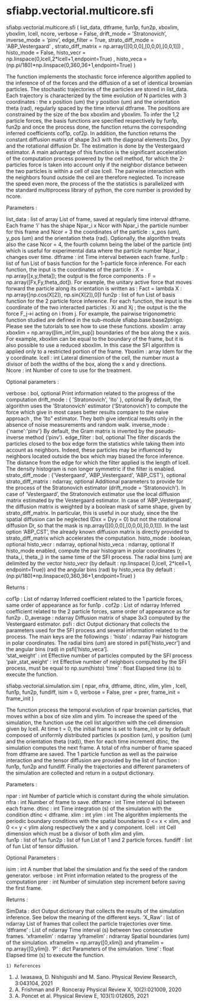 # sfiabp.vectorial.multicore.sfi

 sfiabp.vectorial.multicore.sfi ( list_data, dtframe, fun1p, fun2p, xboxlim, yboxlim, lcell, ncore, verbose = False,  drift_mode = ’Stratonovich’, inverse_mode = ‘pinv’, edge_filter = True,  strato_diff_mode = 'ABP_Vestergaard’ , strato_diff_matrix = np.array([[0,0,0],[0,0,0],[0,0,1]]) ,  histo_mode = False, histo_vecr = np.linspace(0,lcell,2*lcell+1,endpoint=True) , histo_veca = (np.pi/180)*np.linspace(0,360,36+1,endpoint=True) )

The function implements the stochastic force inference algorithm applied to the  inference of of the forces and the diffusion of a set of identical brownian particles. The stochastic trajectories of the particles are stored in list_data. Each trajectory is characterized by the time evolution of N particles with 3 coordinates : the x position (um) the y position (um) and the orientation theta (rad), regularly spaced by the time interval dtframe. The positions are constrained by the size of the box xboxlim and yboxlim. To infer the 1,2 particle forces, the basis functions are specified respectively by fun1p, fun2p and once the process done, the function returns the corresponding inferred coefficients cof1p, cof2p. In addition, the function returns the constant diffusion matrix of shape 3x3 with the diagonal elements Dxx, Dyy and the rotational diffusion Dr. The estimation is done by the Vestergaard estimator. A main advantage of this function is the significant acceleration of the computation process powered by the cell method, for which the 2-particles force is taken into account only if the neighbor distance between the two particles is within a cell of size lcell. The pairwise interaction with the neighbors found outside the cell are therefore neglected. To increase the speed even more, the process of the the statistics is parallelized with the standard multiprocess library of python, the core number is provided by ncore.   

Parameters :

list_data : list of array 
List of frame, saved at regularly time interval dtframe. Each frame ‘i’  has the shape Npar_i x Ncor with Npar_i the particle number for this frame and Ncor = 3 the coordinates of the particle : x_pos (um), y_pos (um) and the orientation theta (rad). Optionally, the algorithm treats also the case Ncor = 4, the fourth column being the label of the particle (int) which is useful for experimental data where the particle number Npar_i changes over time. 
dtframe : int
Time interval between each frame.
fun1p :  list of fun
List of basis function for the 1-particle force inference. For each function, the input is the coordinates of the particle : X = np.array([x,y,theta]); the output is the force components : F = np.array([Fx,Fy,theta_dot]). For example, the unitary active force that moves forward the particle along its orientation is written as : Fact = lambda X : np.array([np.cos(X[2]), np.sin(X[2]),0])
fun2p : list of fun 
List of basis function for the 2 particle force inference. For each function, the input is the coordinate of the two interacted particles : Xi and Xj ; the output is the the force F_j->i acting on i from j. For example, the pairwise trigonometric function studied are defined in the sub-module  sfiabp.base.base2ptrigo. Please see the tutorials to see how to use these functions. 
xboxlim : array
xboxlim = np.array([lim_inf,lim_sup]) boundaries of the box along the x axis. For example, xboxlim can be equal to the boundary of the frame, but it is also possible to use a reduced xboxlim. In this case the SFI algorithm is applied only to a  restricted portion of the frame. 
Yboxlim : array
Idem for the y coordinate.
lcell :  int 
Lateral dimension of the cell, the number must a divisor of both the widths of the box, along the x and y directions.  
Ncore : int
Number of core to use for the treatment.

Optional parameters :

verbose : bol, optional
Print information related to the progress of the computation
drift_mode : { 'Stratonovich', 'Ito' }, optional
By default, the algorithm uses the ‘Stratonovich’ estimator (‘Stratonovich’) to compute the force which give in most cases better results compare to the naive approach , the ‘Ito” estimator. They both give identical results only in the absence of noise measurements and random walk. 
inverse_mode : {'name':'pinv'}
By default, the Gram matrix is inverted by the pseudo-inverse method (‘pinv’). 
edge_filter : bol, optional
The filter discards the particles closed to the box edge form the statistics while taking them into account as neighbors. Indeed, these particles may be influenced by neighbors located outside the box which may biased the force inference. The distance from the edge for which the filter applied is the length of lcell. The density histogram is non longer symmetric if the filter is enabled. 
strato_diff_mode : {'Vestergaard', 'ABP_Vestergaard', 'ABP_CST'}, optional
strato_diff_matrix : ndarray, optional
Additional parameters to provide for the process of the Stratonovich estimator (drift_mode = ‘Stratonovich’). In case of ‘Vestergaard’, the Stratonovich estimator use the local diffusion matrix estimated by the Vestergaard estimator. In case of ‘ABP_Vestergaard’, the diffusion matrix is weighted by a boolean mask of same shape, given by strato_diff_matrix. In particular, this is useful in our study, since the the spatial diffusion can be neglected (Dxx = Dyy = 0)  but not the rotational diffusion Dr, so that the mask is np.array([[0,0,0],[0,0,0],[0,0,1]]). In the last option ‘ABP_CST’, the already known diffusion matrix is directly provided to strato_diff_matrix which accelerates the computation. 
histo_mode :  boolean, optional
histo_vecr : ndarray, optional
histo_veca : ndarray, optional
If histo_mode enabled, compute the pair histogram in polar coordinates (r, thata_i, theta_j) in the same time of the SFI process. The radial bins (um) are delimited by the vector histo_vecr (by default : np.linspace( 0,lcell, 2*lcell+1, endpoint=True)) and the angular bins (rad) by histo_veca (by default : (np.pi/180)*np.linspace(0,360,36+1,endpoint=True) ) 

Returns :

cof1p :  List of ndarray
Inferred coefficient related to the 1 particle forces, same order of appearance as for fun1p . 
cof2p : List of ndarray
Inferred coefficient related to the 2 particle forces, same order of appearance as for fun2p . 
D_average : ndarray
Diffusion matrix of shape 3x3 computed by the Vestergaard estimator.
psfi : dict
	Output dictionary that collects the parameters used for the SFI process and several information related to the process. The main keys are the followings : 
‘histo’ : ndarray
Pair histogram in polar coordinates. The radial bins (um) are stored in psfi[‘histo_vecr’] and the angular bins (rad) in psfi[‘histo_veca’].  
‘stat_weight’ : int
Effective number of particles computed by the SFI process 
‘pair_stat_weight’ : int 
Effective number of neighbors computed by the SFI process, must be equal to np.sum(histo) 
‘time’ : float
Elapsed time (s) to execute the function.  


sfiabp.vectorial.simulation.sim ( npar, nfra, dtframe, dtinc, xlim, ylim , lcell, fun1p, fun2p, fundiff, isim = 0, verbose = False,  prer = prer, frame_init = frame_init )

The function process the temporal evolution of npar brownian particles, that moves within a box of size xlim and ylim. To increase the speed of the simulation, the function use the cell list algorithm  with the cell dimension given by lcell. At time t = 0, the initial frame is set to frame_init or by default composed of uniformly distributed particles (x position (um), y position (um) and the orientation theta (rad)), then for each time increment dtinc, the simulation computes the next frame. A total of nfra number of frame spaced from dtframe are saved. The 1 particle function as well as the  pairwise interaction and the tensor diffusion are provided by the list of function : fun1p, fun2p and fundiff. Finally the trajectories and different parameters of the simulation are collected and return in a output dictionary.   

Parameters :

npar : int 
Number of particle which is constant during the whole simulation.  
nfra : int 
Number of frame to save. 
dtframe : int
Time interval (s) between each frame.
dtinc : int
Time integration (s) of the simulation with the condition dtinc < dtframe. 
xlim : int
ylim : int
The algorithm implements the periodic boundary conditions with the spatial boundaries 0 <= x < xlim, and 0 <= y < ylim along respectively the x and y component. 
lcell : int
Cell dimension which must be a divisor of both xlim and ylim.    
fun1p : list of fun
fun2p : list of fun 
List of 1 and 2 particle forces. 
fundiff : list of fun
List of tensor diffusion.

Optional Parameters :

isim : int 
A number that label the simulation and fix the seed of the random generator. 
verbose : int 
Print information related to the progress of the computation
prer : int
Number of simulation step increment before saving the first frame.

Returns :

SimData : dict
Output dictionary that collects the results of the simulation inference. 
See below the meaning of the different keys.
	‘X_Raw’ : list of ndarray
List of frames that collect the particle trajectories over time.
‘dtframe’ : List of ndarray
Time interval (s) between two consecutive frames. 
‘xframelim’ : ndarray
‘yframelim’ : ndrarray
Spatial boundaries (um) of the simulation. xframelim = np.array([0,xlim]) and yframelim = np.array([0,ylim]). 
‘P’ : dict
Parameters of the simulation.
‘time’ : float
Elapsed time (s) to execute the function.  

    1) References
1. J. Iwasawa, D. Nishigushi and M. Sano. Physical Review Research, 3:043104, 2021
2. A. Frishman and P. Ronceray Physical Review X, 10(2):021009, 2020
3. A. Poncet et al. Physical Review E, 103(1):012605, 2021
